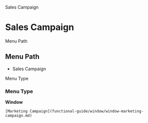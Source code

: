 
Sales Campaign
# Sales Campaign



Menu Path
## Menu Path



- Sales Campaign

Menu Type
### Menu Type

**Window**


```
[Marketing Campaign](functional-guide/window/window-marketing-campaign.md)
```